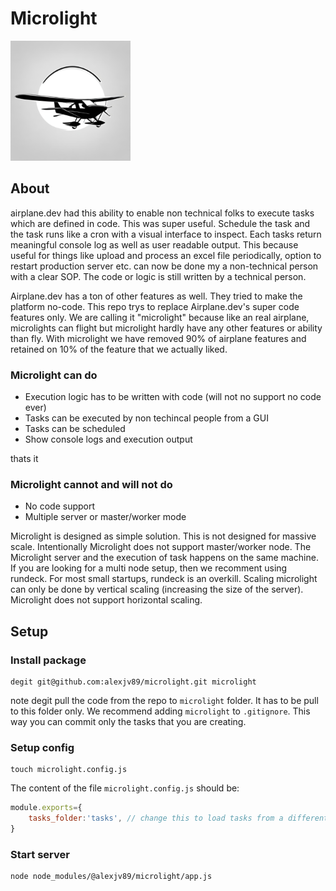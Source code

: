 # Microlight
![Logo](/assets/logo192.png)
## About
airplane.dev had this ability to enable non technical folks to execute tasks which are defined in code. This was super useful. Schedule the task and the task runs like a cron with a visual interface to inspect. Each tasks return meaningful console log as well as user readable output. This because useful for things like upload and process an excel file periodically, option to restart production server etc. can now be done my a non-technical person with a clear SOP. The code or logic is still written by a technical person. 

Airplane.dev has a ton of other features as well. They tried to make the platform no-code. This repo trys to replace Airplane.dev's super code features only. We are calling it "microlight" because like an real airplane, microlights can flight but microlight hardly have any other features or ability than fly. With microlight we have removed 90% of airplane features and retained on 10% of the feature that we actually liked. 

### Microlight can do
- Execution logic has to be written with code (will not no support no code ever)
- Tasks can be executed by non techincal people from a GUI
- Tasks can be scheduled 
- Show console logs and execution output

thats it

### Microlight cannot and will not do
- No code support
- Multiple server or master/worker mode


Microlight is designed as simple solution. This is not designed for massive scale. Intentionally Microlight does not support master/worker node. The Microlight server and the execution of task happens on the same machine. If you are looking for a multi node setup, then we recomment using rundeck. For most small startups, rundeck is an overkill. Scaling microlight can only be done by vertical scaling (increasing the size of the server). Microlight does not support horizontal scaling. 


## Setup

### Install package
```shell
degit git@github.com:alexjv89/microlight.git microlight
```
note degit pull the code from the repo to `microlight` folder. It has to be pull to this folder only. We recommend adding `microlight` to `.gitignore`. This way you can commit only the tasks that you are creating.

### Setup config
```shell
touch microlight.config.js
```
The content of the file `microlight.config.js` should be: 
```js
module.exports={
	tasks_folder:'tasks', // change this to load tasks from a different folder
}
```

### Start server
```shell
node node_modules/@alexjv89/microlight/app.js
```



